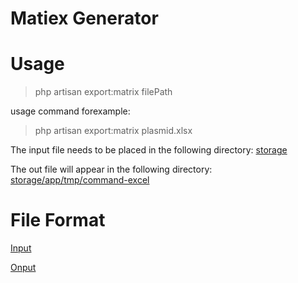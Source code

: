 # Matiex Generator

# Usage
> php artisan export:matrix filePath

usage command forexample:

> php artisan export:matrix plasmid.xlsx

The input file needs to be placed in the following directory: [storage](storage)

The out file will appear in the following directory:
[storage/app/tmp/command-excel](storage/app/tmp/command-excel)

# File Format

 [Input](storage/plasmid.xlsx)

 [Onput](storage/app/tmp/command-excel/j_2022-10-18-02-03-46.xlsx)